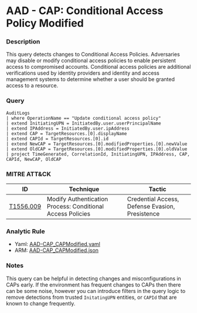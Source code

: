 # AAD - CAP: Conditional Access Policy Modified

### Description
This query detects changes to Conditional Access Policies. Adversaries may disable or modify conditional access policies to enable persistent access to compromised accounts. Conditional access policies are additional verifications used by identity providers and identity and access management systems to determine whether a user should be granted access to a resource.

### Query
```kql
AuditLogs
| where OperationName == "Update conditional access policy"
| extend InitiatingUPN = InitiatedBy.user.userPrincipalName
| extend IPAddress = InitiatedBy.user.ipAddress
| extend CAP = TargetResources.[0].displayName
| extend CAPId = TargetResources.[0].id
| extend NewCAP = TargetResources.[0].modifiedProperties.[0].newValue
| extend OldCAP = TargetResources.[0].modifiedProperties.[0].oldValue
| project TimeGenerated, CorrelationId, InitiatingUPN, IPAddress, CAP, CAPId, NewCAP, OldCAP
```

### MITRE ATT&CK
| ID | Technique | Tactic |
|----|-----------|--------|
| [T1556.009](https://attack.mitre.org/techniques/T1556/009/) | Modify Authentication Process: Conditional Access Policies | Credential Access, Defense Evasion, Presistence |

### Analytic Rule
- Yaml: [AAD-CAP_CAPModified.yaml](https://github.com/KernelCaleb/Kustonomicon/blob/main/Analytic%20Rules/Azure%20Active%20Directory/AAD-CAP_CAPModified.yaml)
- ARM: [AAD-CAP_CAPModified.json](https://github.com/KernelCaleb/KQL/blob/main/Analytic%20Rules/Azure%20Active%20Directory/AAD-CAP_CAPModified.json)

### Notes
This query can be helpful in detecting changes and misconfigurations in CAPs early. If the environment has frequent changes to CAPs then there can be some noise, however you can introduce filters in the query logic to remove detections from trusted `InitatingUPN` entities, or `CAPId` that are known to change frequently.
